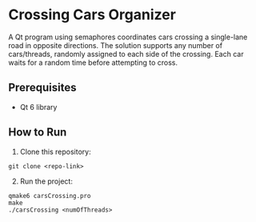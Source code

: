 # Crossing Cars Organizer
A Qt program using semaphores coordinates cars crossing a single-lane road in opposite directions. The solution supports any number of cars/threads, randomly assigned to each side of the crossing. Each car waits for a random time before attempting to cross.


## Prerequisites
- Qt 6 library 
  
## How to Run

1. Clone this repository:
```
git clone <repo-link>
```
2. Run the project:
```
qmake6 carsCrossing.pro
make
./carsCrossing <numOfThreads>
```
